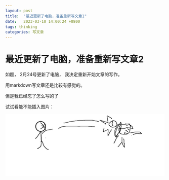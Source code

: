 ```yaml
---
layout: post
title:  "最近更新了电脑，准备重新写文章1"
date:   2023-03-10 14:00:24 +0800
tags: thinking
categories: 写文章
---
```


# 最近更新了电脑，准备重新写文章2

如题， 2月24号更新了电脑， 我决定重新开始文章的写作。

用markdown写文章还是比较有感觉的。 

但是我已经忘了怎么写的了



试试看能不能插入图片：

![](./images/%E5%BC%80%E5%85%83%E7%A0%B8%E5%A6%88%E5%A6%88.bmp)







